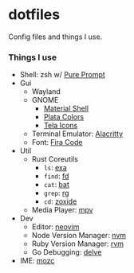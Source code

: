 # dotfiles

Config files and things I use.

### Things I use
* Shell: zsh w/ [Pure Prompt](https://github.com/sindresorhus/pure)
* Gui
  * Wayland
  * GNOME
    * [Material Shell](https://github.com/material-shell/material-shell)
    * [Plata Colors](https://www.gnome-look.org/p/1342612/)
    * [Tela Icons](https://github.com/vinceliuice/Tela-icon-theme)
  * Terminal Emulator: [Alacritty](https://github.com/alacritty/alacritty)
  * Font: [Fira Code](https://github.com/tonsky/FiraCode)
* Util
  * Rust Coreutils
    * `ls`: [exa](https://github.com/ogham/exa)
    * `find`: [fd](https://github.com/sharkdp/fd)
    * `cat`: [bat](https://github.com/sharkdp/bat)
    * `grep`: [rg](https://github.com/BurntSushi/ripgrep)
    * `cd`: [zoxide](https://github.com/ajeetdsouza/zoxide)
  * Media Player: [mpv](https://mpv.io)
* Dev
  * Editor: [neovim](https://github.com/neovim/neovim)
  * Node Version Manager: [nvm](https://github.com/nvm-sh/nvm)
  * Ruby Version Manager: [rvm](http://rvm.io/)
  * Go Debugging: [delve](https://github.com/go-delve/delve)
* IME: [mozc](https://github.com/google/mozc)

